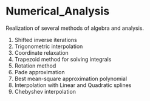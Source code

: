 # Numerical_Analysis
Realization of several methods of algebra and analysis.
1. Shifted inverse iterations
2. Trigonometric interpolation
3. Coordinate relaxation
4. Trapezoid method for solving integrals
5. Rotation method
6. Pade approximation
7. Best mean-square approximation polynomial
8. Interpolation with Linear and Quadratic splines
9. Chebyshev interpolation
